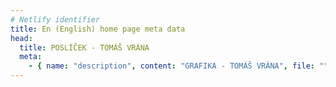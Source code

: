 ```yaml
---
# Netlify identifier
title: En (English) home page meta data
head:
  title: POSLÍČEK - TOMÁŠ VRÁNA
  meta:
    - { name: "description", content: "GRAFIKA - TOMÁŠ VRÁNA", file: "" }
---
```


